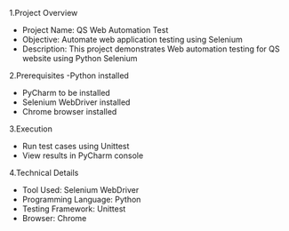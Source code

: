 1.Project Overview
   - Project Name: QS Web Automation Test
   - Objective: Automate web application testing using Selenium
   - Description: This project demonstrates Web automation testing for QS website using Python Selenium

2.Prerequisites
   -Python installed 
   - PyCharm to be installed
   - Selenium WebDriver installed
   - Chrome browser installed

3.Execution
   - Run test cases using Unittest
   - View results in PyCharm console

4.Technical Details
   - Tool Used: Selenium WebDriver
   - Programming Language: Python
   - Testing Framework: Unittest
   - Browser: Chrome

